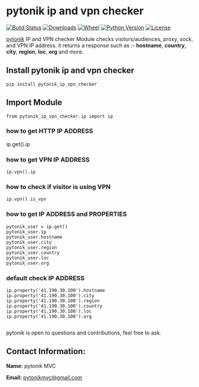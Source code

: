 # pytonik ip and vpn checker

[![Build Status](https://img.shields.io/pypi/v/pytonik_ip_vpn_checker)](https://pypi.python.org/pypi/pytonik_ip_vpn_checker)
[![Downloads](https://img.shields.io/pypi/dm/pytonik_ip_vpn_checker)](https://pypi.python.org/pypi/pytonik_ip_vpn_checker/)
[![Wheel](https://img.shields.io/pypi/wheel/pytonik_ip_vpn_checker.svg)](https://pypi.python.org/pypi/pytonik_ip_vpn_checker)
[![Python Version](https://img.shields.io/pypi/pyversions/pytonik_ip_vpn_checker)](https://pypi.python.org/pypi/pytonik_ip_vpn_checker)
[![License](https://img.shields.io/pypi/l/pytonik_ip_vpn_checker)](https://pypi.python.org/pypi/pytonik_ip_vpn_checker)

[pytonik](https://pypi.python.org/pypi/pytonik) IP and VPN checker Module checks visitors/audiences, proxy, sock, and VPN IP address. it returns a response such as :- **hostname**, **country**, **city**, **region**, **loc**, **org** and more. 

## Install pytonik ip and vpn checker
```
pip install pytonik_ip_vpn_checker

```
## Import Module
```
from pytonik_ip_vpn_checker.ip import ip
```
### how to get HTTP IP ADDRESS
ip.get().ip

### how to get VPN IP ADDRESS
```
ip.vpn().ip
```

### how to check if visitor is using VPN
```
ip.vpn().is_vpn
```

### how to get IP ADDRESS and PROPERTIES
```
pytonik_user = ip.get()
pytonik_user.ip
pytonik_user.hostname
pytonik_user.city
pytonik_user.region
pytonik_user.country
pytonik_user.loc
pytonik_user.org

```

### default check IP ADDRESS
```
ip.property('41.190.30.100').hostname
ip.property('41.190.30.100').city
ip.property('41.190.30.100').region
ip.property('41.190.30.100').country
ip.property('41.190.30.100').loc
ip.property('41.190.30.100').org
	
```

pytonik is open to questions and contributions, feel free to ask.

## Contact Information:

**Name:**  pytonik MVC

**Email:** pytonikmvc@gmail.com
